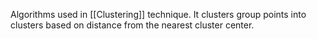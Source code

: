 Algorithms used in [[Clustering]] technique. It clusters group points into clusters based on distance from the nearest cluster center. 